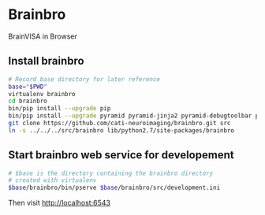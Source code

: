 # Brainbro
BrainVISA in Browser

## Install brainbro
```sh
# Record base directory for later reference
base="$PWD"
virtualenv brainbro
cd brainbro
bin/pip install --upgrade pip
bin/pip install --upgrade pyramid pyramid-jinja2 pyramid-debugtoolbar paramiko waitress
git clone https://github.com/cati-neuroimaging/brainbro.git src
ln -s ../../../src/brainbro lib/python2.7/site-packages/brainbro
```
## Start brainbro web service for developement
```sh
# $base is the directory containing the brainbro directory
# created with virtualenv
$base/brainbro/bin/pserve $base/brainbro/src/development.ini 
```
Then visit [http://localhost:6543](http://localhost:6543 "Local Brainbro server")